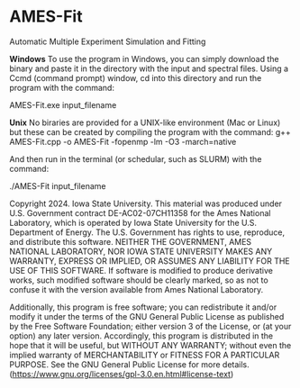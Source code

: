 # AMES-Fit
Automatic Multiple Experiment Simulation and Fitting

**Windows**
To use the program in Windows, you can simply download the binary and paste it in the directory with the input and spectral files.
Using a Ccmd (command prompt) window, cd into this directory and run the program with the command:

AMES-Fit.exe input_filename

**Unix**
No biraries are provided for a UNIX-like environment (Mac or Linux) but these can be created by compiling the program with the command:
g++ AMES-Fit.cpp -o AMES-Fit -fopenmp -lm -O3 -march=native

And then run in the terminal (or schedular, such as SLURM) with the command:

./AMES-Fit input_filename

Copyright 2024. Iowa State University. This material was produced under U.S. Government contract DE-AC02-07CH11358 for the Ames National Laboratory, which is operated by Iowa State University for the U.S. Department of Energy. The U.S. Government has rights to use, reproduce, and distribute this software. NEITHER THE GOVERNMENT, AMES NATIONAL LABORATORY, NOR IOWA STATE UNIVERSITY MAKES ANY WARRANTY, EXPRESS OR IMPLIED, OR ASSUMES ANY LIABILITY FOR THE USE OF THIS SOFTWARE. If software is modified to produce derivative works, such modified software should be clearly marked, so as not to confuse it with the version available from Ames National Laboratory.

Additionally, this program is free software; you can redistribute it and/or modify it under the terms of the GNU General Public License as published by the Free Software Foundation; either version 3 of the License, or (at your option) any later version. Accordingly, this program is distributed in the hope that it will be useful, but WITHOUT ANY WARRANTY; without even the implied warranty of MERCHANTABILITY or FITNESS FOR A PARTICULAR PURPOSE. See the GNU General Public License for more details. (https://www.gnu.org/licenses/gpl-3.0.en.html#license-text)
